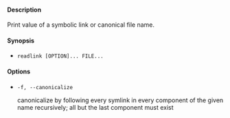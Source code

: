 #### Description

Print value of a symbolic link or canonical file name.

#### Synopsis

- `readlink [OPTION]... FILE...`

#### Options

- `-f, --canonicalize`

    canonicalize by following every symlink in every component of the given name recursively; all but the last component must exist
